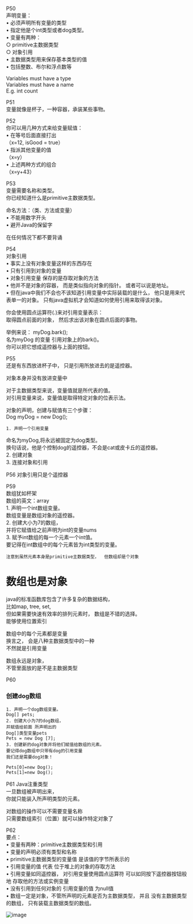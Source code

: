 P50  
声明变量：  
	• 必须声明所有变量的类型  
	• 指定他是个int类型或者dog类型。  
	• 变量有两种：  
		○ primitive主数据类型  
		○ 对象引用  
	• 主数据类型用来保存基本类型的值   
	• 包括整数、布尔和浮点数等   
	   
	   
Variables must have a type   
Variables must have a name   
E.g. int count    
   
   
P51   
变量就像是杯子，一种容器，承装某些事物。   
   


P52   
你可以用几种方式来给变量赋值：   
	• 在等号后面直接打出   
	（x=12, isGood = true）   
	• 指派其他变量的值   
	（x=y）   
	• 上述两种方式的组合   
	（x=y+43）   
	   
	   
P53  
变量需要名称和类型。  
你已经知道什么是primitive主数据类型。  
  
  
命名方法：（类、方法或变量）  
	• 不能用数字开头  
	• 避开Java的保留字  
  
  
在任何情况下都不要背诵  

P54  
对象引用  
	• 事实上没有对象变量这样的东西存在  
	• 只有引用到对象的变量  
	• 对象引用变量 保存的是存取对象的方法  
	• 他并不是对象的容器，  而是类似指向对象的指针。  或者可以说是地址。    
	• 但在java中我们不会也不该知道引用变量中实际装载的是什么，  他只是用来代表单一的对象。  只有java虚拟机才会知道如何使用引用来取得该对象。  

你会使用圆点运算符(.)来对引用变量表示：  
取得圆点前面的对象，  然后求出该对象在圆点后面的事物。  

举例来说： myDog.bark();  
名为myDog 的变量 引用对象上的bark()。  
你可以把它想成遥控器与上面的按钮。  
  
  
P55  
还是有东西放进杯子中，  只是引用所放进去的是遥控器。  

对象本身并没有放进变量中  

对于主数据类型来说，变量值就是所代表的值。  
对引用变量来说，变量值是取得特定对象的位表示法。  

对象的声明，创建与赋值有三个步骤：  
Dog myDog = new Dog();  

	1. 声明一个引用变量  
命名为myDog,将永远被固定为dog类型。  
换句话说，他是个控制dog的遥控器，不会是cat或皮卡丘的遥控器。  
	2. 创建对象  
	3. 连接对象和引用  


P56
对象引用只是个遥控器  

P59  
数组犹如杯架  
数组的英文：array  
	1. 声明一个int数组变量。  
	数组变量是数组对象的遥控器。  
	2. 创建大小为7的数组，  
	并将它赋值给之前声明为int的变量nums  
	3.  赋予int数组的每一个元素一个int值。  
	要记得在int数组中的每个元素皆为int类型的变量。  
	
	注意到虽然元素本身是primitive主数据类型，  但数组却是个对象  
	
 # 数组也是对象  
java的标准函数库包含了许多复杂的数据结构，  
比如map, tree, set,   
但如果需要快速有效率的排列元素时，  数组是不错的选择。  
能够使用位置索引 

数组中的每个元素都是变量  
换言之， 会是八种主数据类型中的一种  
不然就是引用变量    

数组永远是对象，  
不管里面放的是不是主数据类型  

P60
 ### 创建dog数组  
	1. 声明一个dog数组变量。  
	Dog[] pets;
	2. 创建大小为7的dog数组，  
	并赋值给前面 所声明出的   
	Dog[]类型变量pets  
	Pets = new Dog [7];  
	3. 创建新的dog对象并将他们赋值给数组的元素。  
	要记得dog数组中只带有dog的引用变量  
	我们还是需要dog对象！  
	
	Pets[0]=new Dog();
	Pets[1]=new Dog();
	
P61
Java注重类型  
一旦数组被声明出来，  
你就只能装入所声明类型的元素。  

对数组的操作可以不需要变量名称  
只需要数组索引（位置）就可以操作特定对象了

P62  
要点：  
	• 变量有两种：primitive主数据类型和引用  
	• 变量的声明必须有类型和名称  
	• primitive主数据类型的变量值 是该值的字节所表示的  
	• 引用变量的值 代表 位于堆上的对象的存取方法  
	• 引用变量如同遥控器，  对引用变量使用圆点运算符 可以如同按下遥控器按钮般地 存取他的方法或实例变量  
	• 没有引用到任何对象的 引用变量的值 为null值  
	• 数组一定是对象，不管所声明的元素是否为主数据类型，   并且 没有主数据类型的数组，   只有装载主数据类型的数组。
	
	
![image](https://user-images.githubusercontent.com/88927644/145134444-451c5bd9-ed1c-4c68-96b7-472ff4501466.png)
